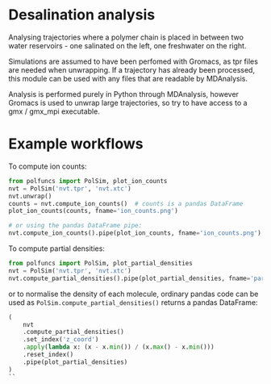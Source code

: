 # Desalination analysis

Analysing trajectories where a polymer chain is placed in between two
water reservoirs - one salinated on the left, one freshwater on the right.

Simulations are assumed to have been perfomed with Gromacs, as tpr files are
needed when unwrapping. 
If a trajectory has already been processed, this module can be used with any 
files that are readable by MDAnalysis.

Analysis is performed purely in Python through MDAnalysis, however Gromacs is used to
unwrap large trajectories, so try to have access to a gmx / gmx_mpi executable.

# Example workflows

To compute ion counts:
```python
from polfuncs import PolSim, plot_ion_counts
nvt = PolSim('nvt.tpr', 'nvt.xtc')
nvt.unwrap()
counts = nvt.compute_ion_counts()  # counts is a pandas DataFrame
plot_ion_counts(counts, fname='ion_counts.png')

# or using the pandas DataFrame pipe:
nvt.compute_ion_counts().pipe(plot_ion_counts, fname='ion_counts.png')
```

To compute partial densities:
```python
from polfuncs import PolSim, plot_partial_densities
nvt = PolSim('nvt.tpr', 'nvt.xtc')
nvt.compute_partial_densities().pipe(plot_partial_densities, fname='partial_densities.png')
```

or to normalise the density of each molecule, ordinary pandas code can be used as `PolSim.compute_partial_densities()`
returns a pandas DataFrame:

```python
(
    nvt
    .compute_partial_densities()
    .set_index('z_coord')
    .apply(lambda x: (x - x.min()) / (x.max() - x.min()))
    .reset_index()
    .pipe(plot_partial_densities)
)
``

